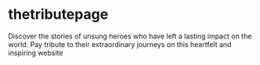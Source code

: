 # thetributepage
Discover the stories of unsung heroes who have left a lasting impact on the world. Pay tribute to their extraordinary journeys on this heartfelt and inspiring website
